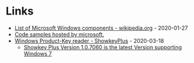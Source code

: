 # Links

* [List of Microsoft Windows components - wikipedia.org](https://en.wikipedia.org/wiki/List_of_Microsoft_Windows_components) - 2020-01-27
* [Code samples hosted by microsoft.](https://docs.microsoft.com/en-us/samples/browse/)
* [Windows Product-Key reader - ShowkeyPlus](https://github.com/Superfly-Inc/ShowKeyPlus) - 2020-03-18
    * [Showkey Plus Version 1.0.7060 is the latest Version supporting Windows 7](https://github.com/Superfly-Inc/ShowKeyPlus/releases/tag/ShowKeyPlus7060)
